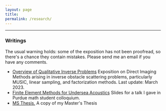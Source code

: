 ```yaml
---
layout: page
title: 
permalink: /research/
---
```

---

<h3>Writings</h3>

The usual warning holds: some of the exposition has not been proofread, so
there's a chance they contain mistakes. Please send me an email
if you have any comments.

* <a href="https://obiorag.github.io/files/Exposition_on_Qualitative_Inverse_Problems.pdf" target="_blank">Overview of Qualitative Inverse Problems</a>
  Exposition on Direct Imaging Methods arising in inverse obstacle scattering problems, particularly MUSIC, linear sampling, and factorization methods. Last update: March 2023.
* <a href="https://obiorag.github.io/files/FEM_Undersea_Acoustics.pdf" target="_blank">Finite Element Methods for Undersea Acoustics</a> Slides for a talk I gave in Purdue math student colloquium.
* <a href="https://obiorag.github.io/files/Finite element modeling of underwater acoustic environments and d.pdf" target="_blank">MS Thesis.</a> A copy of my Master's Thesis






